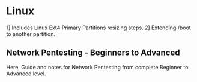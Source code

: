 # Linux

1] Includes Linux Ext4 Primary Partitions resizing steps.
2] Extending /boot to another partition.

## Network Pentesting - Beginners to Advanced

Here, Guide and notes for Network Pentesting from complete Beginner to Advanced level.
